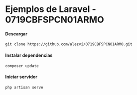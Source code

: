 # Ejemplos de Laravel - 0719CBFSPCN01ARMO

#### Descargar

`git clone https://github.com/alezvi/0719CBFSPCN01ARMO.git`

#### Instalar dependencias

`composer update`

#### Iniciar servidor

`php artisan serve`
